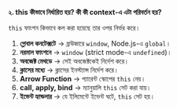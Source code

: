 **২. this কীভাবে নির্ধারিত হয়? কী কী context-এ এটা পরিবর্তন হয়?**

`this` ফাংশন কিভাবে কল করা হয়েছে তার ওপর নির্ভর করে।  

1. **গ্লোবাল কনটেক্সটে** → ব্রাউজারে `window`, Node.js-এ `global`।  
2. **নরমাল ফাংশনে** → `window` (strict mode-এ `undefined`)।  
3. **অবজেক্ট মেথডে** → সেই অবজেক্টকেই নির্দেশ করে।  
4. **ক্লাসের মধ্যে** → ক্লাসের ইনস্ট্যান্স নির্দেশ করে।  
5. **Arrow Function** → প্যারেন্ট স্কোপের `this` নেয়।  
6. **call, apply, bind** → ম্যানুয়ালি `this` সেট করা যায়।  
7. **ইভেন্ট হ্যান্ডলার** → যে ইলিমেন্টে ইভেন্ট ঘটে, `this` সেট হয়।